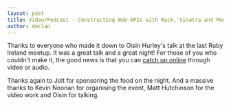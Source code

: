```yaml
---
layout: post
title: Video/Podcast - Constructing Web APIs with Rack, Sinatra and MongoDB
author: declan
---
```


Thanks to everyone who made it down to Oisin Hurley's talk at the last Ruby Ireland meetup. It was a great talk and a great night! For those of you who couldn't make it, the good news is that you can [catch up online](http://www.codemongrel.com/the-ruby-ireland-sessions-constructing-web-apis-with-rack-sinatra-and-mongodb-by-oisin-hurley/) through video or audio.

Thanks again to Jolt for sponsoring the food on the night. And a massive thanks to Kevin Noonan for organising the event, Matt Hutchinson for the video work and Oisin for talking.
